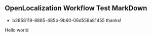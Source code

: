 ## OpenLocalization Workflow Test MarkDown
* b3858119-8885-485b-9b60-06d558a81455 
thanks!

Hello world